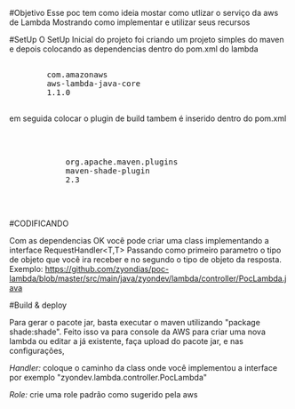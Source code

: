 #Objetivo
Esse poc tem como ideia mostar como utlizar o serviço da aws de Lambda
Mostrando como implementar e utilizar seus recursos

#SetUp
O SetUp Inicial do projeto foi criando um projeto simples do maven
e depois colocando as dependencias dentro do pom.xml do lambda 
<pre>
   <dependency>
  		<groupId>com.amazonaws</groupId>
  		<artifactId>aws-lambda-java-core</artifactId>
  		<version>1.1.0</version>
  	</dependency>
</pre>

em seguida colocar o plugin de build tambem é inserido dentro do pom.xml 
<pre>
  <build>
  	<plugins>
  		<plugin>
  			<groupId>org.apache.maven.plugins</groupId>
  			<artifactId>maven-shade-plugin</artifactId>
  			<version>2.3</version>
  		</plugin>
  	</plugins>
  </build>
</pre>

#CODIFICANDO

Com as dependencias OK você pode criar uma class implementando a interface RequestHandler<T,T>
Passando como primeiro parametro o tipo de objeto que você ira receber e no segundo o tipo de objeto da resposta.
Exemplo: https://github.com/zyondias/poc-lambda/blob/master/src/main/java/zyondev/lambda/controller/PocLambda.java


#Build & deploy

Para gerar o pacote jar, basta executar o maven utilizando "package shade:shade".
Feito isso va para console da AWS para criar uma nova lambda ou editar a já existente, faça upload do pacote jar, e nas configurações,

*Handler:* coloque o caminho da class onde você implementou a interface por exemplo "zyondev.lambda.controller.PocLambda"

*Role:* crie uma role padrão como sugerido pela aws

